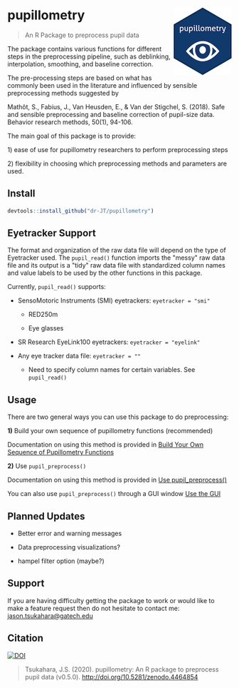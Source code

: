 # pupillometry <img src="man/figures/logo_small.png" align="right"/>

> An R Package to preprocess pupil data

The package contains various functions for different steps in the preprocessing pipeline, such as deblinking, interpolation, smoothing, and baseline correction.

The pre-processing steps are based on what has commonly been used in the literature and influenced by sensible preprocessing methods suggested by

Mathôt, S., Fabius, J., Van Heusden, E., & Van der Stigchel, S. (2018). Safe and sensible preprocessing and baseline correction of pupil-size data. Behavior research methods, 50(1), 94-106.

The main goal of this package is to provide:

1\) ease of use for pupillometry researchers to perform preprocessing steps

2\) flexibility in choosing which preprocessing methods and parameters are used.

## Install

``` r
devtools::install_github("dr-JT/pupillometry")
```

## Eyetracker Support

The format and organization of the raw data file will depend on the type of Eyetracker used. The `pupil_read()` function imports the "messy" raw data file and its output is a "tidy" raw data file with standardized column names and value labels to be used by the other functions in this package.

Currently, `pupil_read()` supports:

-   SensoMotoric Instruments (SMI) eyetrackers: `eyetracker = "smi"`

    -   RED250m

    -   Eye glasses

-   SR Research EyeLink100 eyetrackers: `eyetracker = "eyelink"`

-   Any eye tracker data file: `eyetracker = ""`

    - Need to specify column names for certain variables. See `pupil_read()`

## Usage

There are two general ways you can use this package to do preprocessing:

**1)** Build your own sequence of pupillometry functions (recommended)

Documentation on using this method is provided in [Build Your Own Sequence of Pupillometry Functions](https://dr-jt.github.io/pupillometry/articles/pupillometry_functions.html)

**2)** Use `pupil_preprocess()`

Documentation on using this method is provided in [Use pupil_preprocess()](https://dr-jt.github.io/pupillometry/articles/pupil_preprocess.html)

You can also use `pupil_preprocess()` through a GUI window [Use the GUI](https://dr-jt.github.io/pupillometry/articles/gui.html)

## Planned Updates

-   Better error and warning messages

-   Data preprocessing visualizations?

-   hampel filter option (maybe?)

## Support

If you are having difficulty getting the package to work or would like to make a feature request then do not hesitate to contact me: [jason.tsukahara\@gatech.edu](mailto:jason.tsukahara@gatech.edu)

## Citation

[![DOI](https://zenodo.org/badge/146345641.svg)](https://zenodo.org/badge/latestdoi/146345641)

> Tsukahara, J.S. (2020). pupillometry: An R package to preprocess pupil data (v0.5.0). <http://doi.org/10.5281/zenodo.4464854>
